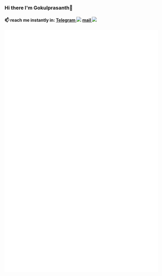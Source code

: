 ### Hi there I'm Gokulprasanth👋

#### 📫 reach me instantly in: [Telegram ![](https://img.icons8.com/color/16/000000/telegram-app--v1.png)](https://telegram.me/cruzer_blaze) [mail ![](https://img.icons8.com/color/16/000000/gmail-new.png)](mailto:gokulgp3167@gmail.com)

![](https://raw.githubusercontent.com/gokul1630/gokul1630/main/github-metrics.svg)

